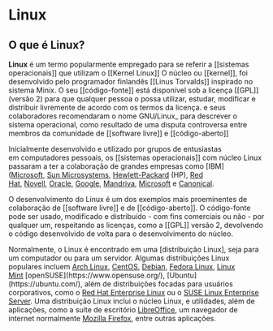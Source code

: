 # Linux

## O que é Linux?

**Linux** é um termo popularmente empregado para se referir a [[sistemas operacionais]] que utilizam o [[Kernel Linux]] O núcleo ou [[kernel]], foi desenvolvido pelo programador finlandês [[Linus Torvalds]] inspirado no sistema Minix. O seu [[código-fonte]] está disponível sob a licença [[GPL]] (versão 2) para que qualquer pessoa o possa utilizar, estudar, modificar e distribuir livremente de acordo com os termos da licença. e seus colaboradores recomendaram o nome GNU/Linux_ para descrever o sistema operacional, como resultado de uma disputa controversa entre membros da comunidade de [[software livre]] e [[código-aberto]]

Inicialmente desenvolvido e utilizado por grupos de entusiastas em computadores pessoais, os [[sistemas operacionais]] com núcleo Linux passaram a ter a colaboração de grandes empresas como [IBM]([Microsoft](https://pt.wikipedia.org/wiki/Microsoft "Microsoft"), [Sun Microsystems](https://en.wikipedia.org/wiki/Sun_Microsystems), [Hewlett-Packard](https://www.hp.com/us-en/home.html) (HP), [Red Hat](https://www.redhat.com/en), [Novell](https://en.wikipedia.org/wiki/Novell), [Oracle](https://www.oracle.com/sg/index.html), [Google](https://www.google.com/), [Mandriva](https://www.openmandriva.org/), [Microsoft](https://www.microsoft.com/pt-br/) e [Canonical](https://canonical.com/).

O desenvolvimento do Linux é um dos exemplos mais proeminentes de colaboração de [[software livre]] e de [[código-aberto]]. O código-fonte pode ser usado, modificado e distribuído - com fins comerciais ou não - por qualquer um, respeitando as licenças, como a [[GPL]] versão 2, devolvendo o código desenvolvido de volta para o desenvolvimento do núcleo.

Normalmente, o Linux é encontrado em uma [distribuição Linux], seja para um computador ou para um servidor. Algumas distribuições Linux populares incluem [Arch Linux](https://archlinux.org/), [CentOS](https://www.centos.org/), [Debian](https://www.debian.org/), [Fedora Linux](https://getfedora.org/), [Linux Mint](https://www.linuxmint.com/,) [openSUSE](https://www.opensuse.org/), [Ubuntu](https://ubuntu.com/), além de distribuições focadas para usuários corporativos, como o [Red Hat Enterprise Linux](https://www.redhat.com/en) ou o [SUSE Linux Enterprise Server](https://www.suse.com/products/server/). Uma distribuição Linux inclui o núcleo Linux, e utilidades, além de aplicações, como a suíte de escritório [LibreOffice](https://www.libreoffice.org/), um navegador de internet normalmente [Mozilla Firefox](https://www.mozilla.org/en-US/firefox/new/), entre outras aplicações.
